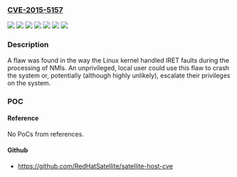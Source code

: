 ### [CVE-2015-5157](https://cve.mitre.org/cgi-bin/cvename.cgi?name=CVE-2015-5157)
![](https://img.shields.io/static/v1?label=Product&message=Red%20Hat%20Enterprise%20Linux%206&color=blue)
![](https://img.shields.io/static/v1?label=Product&message=Red%20Hat%20Enterprise%20Linux%207&color=blue)
![](https://img.shields.io/static/v1?label=Product&message=Red%20Hat%20Enterprise%20MRG%202&color=blue)
![](https://img.shields.io/static/v1?label=Version&message=!%200%3A2.6.32-573.26.1.el6%20&color=brighgreen)
![](https://img.shields.io/static/v1?label=Version&message=!%200%3A3.10.0-327.10.1.rt56.211.el7_2%20&color=brighgreen)
![](https://img.shields.io/static/v1?label=Version&message=!%201%3A3.10.0-327.rt56.171.el6rt%20&color=brighgreen)
![](https://img.shields.io/static/v1?label=Vulnerability&message=Improper%20Interaction%20Between%20Multiple%20Correctly-Behaving%20Entities&color=brighgreen)

### Description

A flaw was found in the way the Linux kernel handled IRET faults during the processing of NMIs. An unprivileged, local user could use this flaw to crash the system or, potentially (although highly unlikely), escalate their privileges on the system.

### POC

#### Reference
No PoCs from references.

#### Github
- https://github.com/RedHatSatellite/satellite-host-cve


